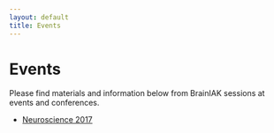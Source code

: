 ```yaml
---
layout: default
title: Events
---
```


# Events

Please find materials and information below from BrainIAK sessions at events and conferences.

- [Neuroscience 2017](/events/sfn2017)

